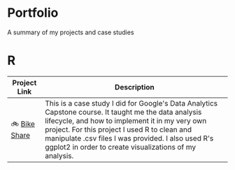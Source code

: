 # Portfolio
A summary of my projects and case studies


# R
| Project Link  | Description |
| ------------- | ------------- |
| 🚲 [Bike Share](https://www.kaggle.com/code/morganstanley/case-study-how-does-a-bike-share-navigate-speed/notebook)  | This is a case study I did for Google's Data Analytics Capstone course. It taught me the data analysis lifecycle, and how to implement it in my very own project. For this project I used R to clean and manipulate .csv files I was provided. I also used R's ggplot2 in order to create visualizations of my analysis.|
